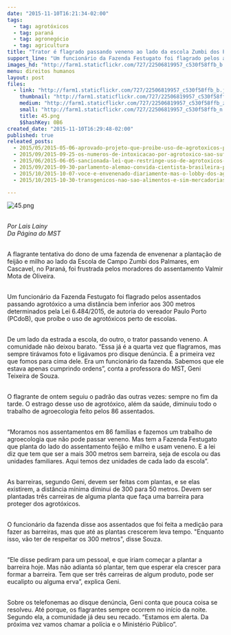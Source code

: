 ```yaml
---
date: "2015-11-10T16:21:34-02:00"
tags:
  - tag: agrotóxicos
  - tag: paraná
  - tag: agronegócio
  - tag: agricultura
title: "Trator é flagrado passando veneno ao lado da escola Zumbi dos Palmares, no Paraná"
support_line: "Um funcionário da Fazenda Festugato foi flagrado pelos assentados passando agrotóxico a uma distância bem inferior a 300 metros, mas foi frustrado pelos assentados."
images_hd: "http://farm1.staticflickr.com/727/22506819957_c530f58ffb_b.jpg"
menu: direitos humanos
layout: post
files:
  - link: "http://farm1.staticflickr.com/727/22506819957_c530f58ffb_b.jpg"
    thumbnail: "http://farm1.staticflickr.com/727/22506819957_c530f58ffb_t.jpg"
    medium: "http://farm1.staticflickr.com/727/22506819957_c530f58ffb_z.jpg"
    small: "http://farm1.staticflickr.com/727/22506819957_c530f58ffb_n.jpg"
    title: 45.png
    $$hashKey: 0B6
created_date: "2015-11-10T16:29:48-02:00"
published: true
releated_posts:
  - 2015/05/2015-05-06-aprovado-projeto-que-proibe-uso-de-agrotoxicos-perto-de-escolas-e-postos.md
  - 2015/09/2015-09-25-os-numeros-de-intoxicacao-por-agrotoxico-sao-suficientemente-alarmantes-afirma-especialista.md
  - 2015/06/2015-06-05-sancionada-lei-que-restringe-uso-de-agrotoxicos-em-cascavel.md
  - 2015/09/2015-09-30-parlamento-alemao-convida-cientista-brasileira-para-debate-sobre-proibicao-do-glifosato.md
  - 2015/10/2015-10-07-voce-e-envenenado-diariamente-mas-o-lobby-dos-agrotoxicos-fala-mais-alto.md
  - 2015/10/2015-10-30-transgenicos-nao-sao-alimentos-e-sim-mercadorias-aponta-medico-argentino.md

---
```

<p><img alt="45.png" src="http://farm1.staticflickr.com/727/22506819957_c530f58ffb_b.jpg" /></p>

<p><br />
<em>Por Lais Lainy<br />
Da P&aacute;gina do MST</em></p>

<p><br />
A flagrante tentativa do dono de uma fazenda de envenenar a planta&ccedil;&atilde;o de feij&atilde;o e milho ao lado da Escola de Campo Zumbi dos Palmares, em Cascavel, no Paran&aacute;, foi frustrada pelos moradores do assentamento Valmir Mota de Oliveira.</p>

<p><br />
Um funcion&aacute;rio da Fazenda Festugato foi flagrado pelos assentados passando agrot&oacute;xico a uma dist&acirc;ncia bem inferior aos 300 metros determinados pela Lei 6.484/2015, de autoria do vereador Paulo Porto (PCdoB), que pro&iacute;be o uso de agrot&oacute;xicos perto de escolas.</p>

<p><br />
De um lado da estrada a escola, do outro, o trator passando veneno. A comunidade n&atilde;o deixou barato.&nbsp;&ldquo;Essa j&aacute; &eacute; a quarta vez que flagramos, mas sempre tir&aacute;vamos foto e lig&aacute;vamos pro disque&nbsp;den&uacute;ncia. &Eacute; a primeira vez que fomos para cima dele. Era um funcion&aacute;rio da fazenda. Sabemos que ele estava apenas cumprindo ordens&rdquo;, conta a professora do MST, Geni Teixeira de Souza.</p>

<p><br />
O flagrante de ontem seguiu o padr&atilde;o das outras vezes: sempre no fim da tarde.&nbsp;O estrago desse uso de agrot&oacute;xico, al&eacute;m da sa&uacute;de, diminuiu todo o trabalho de agroecologia feito pelos 86 assentados.</p>

<p><br />
&ldquo;Moramos nos assentamentos em 86 fam&iacute;lias e fazemos um trabalho de agroecologia que n&atilde;o pode passar veneno. Mas tem a Fazenda Festugato que planta do lado do assentamento feij&atilde;o e milho e usam veneno. E a lei diz que tem que ser a mais 300 metros sem barreira, seja de escola ou das unidades familiares. Aqui temos dez unidades de cada lado da escola&rdquo;.</p>

<p><br />
As barreiras, segundo Geni, devem ser feitas com plantas, e se elas existirem, a dist&acirc;ncia m&iacute;nima diminui de 300 para 50 metros. Devem ser plantadas tr&ecirc;s carreiras de alguma planta que fa&ccedil;a uma barreira para proteger dos agrot&oacute;xicos.</p>

<p><br />
O funcion&aacute;rio da fazenda disse aos assentados que foi feita a medi&ccedil;&atilde;o para fazer as barreiras, mas que at&eacute; as plantas crescerem leva tempo. &quot;Enquanto isso, v&atilde;o ter de respeitar os 300 metros&quot;, disse Souza.</p>

<p><br />
&ldquo;Ele disse pediram para um pessoal,&nbsp;e que iriam come&ccedil;ar a plantar a barreira hoje. Mas n&atilde;o adianta s&oacute; plantar, tem que esperar ela crescer para formar a barreira. Tem que ser tr&ecirc;s carreiras de algum produto, pode ser eucalipto ou alguma erva&rdquo;, explica Geni.</p>

<p><br />
Sobre os telefonemas ao disque den&uacute;ncia, Geni conta que pouca coisa se resolveu. At&eacute; porque, os flagrantes sempre ocorrem no in&iacute;cio da noite. Segundo ela, a comunidade j&aacute; deu seu&nbsp;recado.&nbsp;&ldquo;Estamos em alerta. Da pr&oacute;xima vez vamos chamar a pol&iacute;cia e o Minist&eacute;rio P&uacute;blico&rdquo;.</p>
